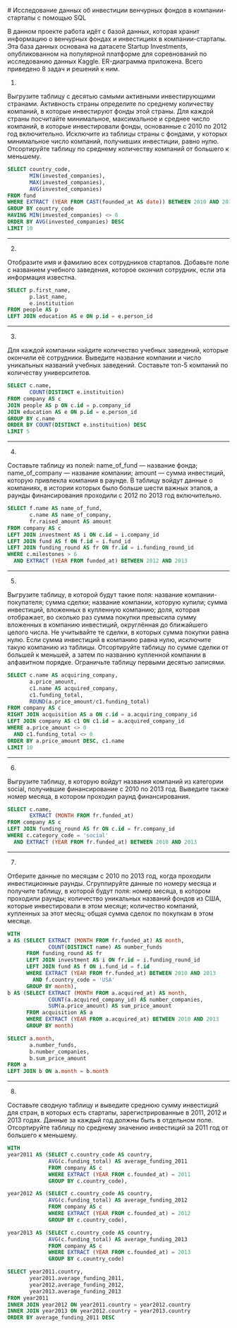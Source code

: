 ﻿﻿# Исследование данных об инвестиции венчурных фондов в компании-стартапы с помощью SQL

В данном проекте работа идёт с базой данных, которая хранит информацию о венчурных фондах и инвестициях в компании-стартапы. Эта база данных основана на датасете Startup Investments, опубликованном на популярной платформе для соревнований по исследованию данных Kaggle. ER-диаграмма приложена.
Всего приведено 8 задач и решений к ним.

1.
Выгрузите таблицу с десятью самыми активными инвестирующими странами. Активность страны определите по среднему количеству компаний, в которые инвестируют фонды этой страны.
Для каждой страны посчитайте минимальное, максимальное и среднее число компаний, в которые инвестировали фонды, основанные с 2010 по 2012 год включительно.
Исключите из таблицы страны с фондами, у которых минимальное число компаний, получивших инвестиции, равно нулю. Отсортируйте таблицу по среднему количеству компаний от большего к меньшему.

```sql
SELECT country_code,
       MIN(invested_companies),
       MAX(invested_companies),
       AVG(invested_companies)
FROM fund
WHERE EXTRACT (YEAR FROM CAST(founded_at AS date)) BETWEEN 2010 AND 2012
GROUP BY country_code
HAVING MIN(invested_companies) <> 0 
ORDER BY AVG(invested_companies) DESC
LIMIT 10
```

-------------------------------------------------------------------------


2. 
Отобразите имя и фамилию всех сотрудников стартапов. Добавьте поле с названием учебного заведения, которое окончил сотрудник, если эта информация известна.

```sql
SELECT p.first_name,
       p.last_name,
       e.instituition
FROM people AS p
LEFT JOIN education AS e ON p.id = e.person_id
```

-------------------------------------------------------------------------

3.
Для каждой компании найдите количество учебных заведений, которые окончили её сотрудники. Выведите название компании и число уникальных названий учебных заведений. Составьте топ-5 компаний по количеству университетов.

```sql
SELECT c.name,
       COUNT(DISTINCT e.instituition)
FROM company AS c
JOIN people AS p ON c.id = p.company_id
JOIN education AS e ON p.id = e.person_id
GROUP BY c.name
ORDER BY COUNT(DISTINCT e.instituition) DESC
LIMIT 5
```

-------------------------------------------------------------------------

4.
Составьте таблицу из полей:
name_of_fund — название фонда;
name_of_company — название компании;
amount — сумма инвестиций, которую привлекла компания в раунде.
В таблицу войдут данные о компаниях, в истории которых было больше шести важных этапов, а раунды финансирования проходили с 2012 по 2013 год включительно.

```sql
SELECT f.name AS name_of_fund,
       c.name AS name_of_company,
       fr.raised_amount AS amount
FROM company AS c
LEFT JOIN investment AS i ON c.id = i.company_id
LEFT JOIN fund AS f ON f.id = i.fund_id
LEFT JOIN funding_round AS fr ON fr.id = i.funding_round_id
WHERE c.milestones > 6
  AND EXTRACT (YEAR FROM funded_at) BETWEEN 2012 AND 2013
```

-------------------------------------------------------------------------

5.
Выгрузите таблицу, в которой будут такие поля:
название компании-покупателя;
сумма сделки;
название компании, которую купили;
сумма инвестиций, вложенных в купленную компанию;
доля, которая отображает, во сколько раз сумма покупки превысила сумму вложенных в компанию инвестиций, округлённая до ближайшего целого числа.
Не учитывайте те сделки, в которых сумма покупки равна нулю. Если сумма инвестиций в компанию равна нулю, исключите такую компанию из таблицы.
Отсортируйте таблицу по сумме сделки от большей к меньшей, а затем по названию купленной компании в алфавитном порядке. Ограничьте таблицу первыми десятью записями.

```sql
SELECT c.name AS acquiring_company,
       a.price_amount,
       c1.name AS acquired_company,
       c1.funding_total,
       ROUND(a.price_amount/c1.funding_total)
FROM company AS c
RIGHT JOIN acquisition AS a ON c.id = a.acquiring_company_id
LEFT JOIN company AS c1 ON c1.id = a.acquired_company_id      
WHERE a.price_amount <> 0
  AND c1.funding_total <> 0
ORDER BY a.price_amount DESC, c1.name
LIMIT 10
```

-------------------------------------------------------------------------

6.
Выгрузите таблицу, в которую войдут названия компаний из категории social, получившие финансирование с 2010 по 2013 год. Выведите также номер месяца, в котором проходил раунд финансирования.

```sql
SELECT c.name,
       EXTRACT (MONTH FROM fr.funded_at)
FROM company AS c
LEFT JOIN funding_round AS fr ON c.id = fr.company_id
WHERE c.category_code = 'social'
  AND EXTRACT (YEAR FROM fr.funded_at) BETWEEN 2010 AND 2013  
```

-------------------------------------------------------------------------

7.
Отберите данные по месяцам с 2010 по 2013 год, когда проходили инвестиционные раунды. Сгруппируйте данные по номеру месяца и получите таблицу, в которой будут поля:
номер месяца, в котором проходили раунды;
количество уникальных названий фондов из США, которые инвестировали в этом месяце;
количество компаний, купленных за этот месяц;
общая сумма сделок по покупкам в этом месяце.

```sql
WITH 
a AS (SELECT EXTRACT (MONTH FROM fr.funded_at) AS month,
             COUNT(DISTINCT name) AS number_funds
      FROM funding_round AS fr
      LEFT JOIN investment AS i ON fr.id = i.funding_round_id
      LEFT JOIN fund AS f ON i.fund_id = f.id
      WHERE EXTRACT (YEAR FROM fr.funded_at) BETWEEN 2010 AND 2013
        AND f.country_code = 'USA'
      GROUP BY month),
b AS (SELECT EXTRACT (MONTH FROM a.acquired_at) AS month,
             COUNT(a.acquired_company_id) AS number_companies,
             SUM(a.price_amount) AS sum_price_amount
      FROM acquisition AS a
      WHERE EXTRACT (YEAR FROM a.acquired_at) BETWEEN 2010 AND 2013
      GROUP BY month)

SELECT a.month,
       a.number_funds,
       b.number_companies,
       b.sum_price_amount
FROM a
LEFT JOIN b ON a.month = b.month
```

-------------------------------------------------------------------------

8.
Составьте сводную таблицу и выведите среднюю сумму инвестиций для стран, в которых есть стартапы, зарегистрированные в 2011, 2012 и 2013 годах. Данные за каждый год должны быть в отдельном поле. Отсортируйте таблицу по среднему значению инвестиций за 2011 год от большего к меньшему.


```sql
WITH
year2011 AS (SELECT c.country_code AS country,
             AVG(c.funding_total) AS average_funding_2011
             FROM company AS c
             WHERE EXTRACT (YEAR FROM c.founded_at) = 2011
             GROUP BY c.country_code),

year2012 AS (SELECT c.country_code AS country,
             AVG(c.funding_total) AS average_funding_2012
             FROM company AS c
             WHERE EXTRACT (YEAR FROM c.founded_at) = 2012
             GROUP BY c.country_code),

year2013 AS (SELECT c.country_code AS country,
             AVG(c.funding_total) AS average_funding_2013
             FROM company AS c
             WHERE EXTRACT (YEAR FROM c.founded_at) = 2013
             GROUP BY c.country_code)

SELECT year2011.country,
       year2011.average_funding_2011,
       year2012.average_funding_2012,
       year2013.average_funding_2013
FROM year2011
INNER JOIN year2012 ON year2011.country = year2012.country
INNER JOIN year2013 ON year2012.country = year2013.country
ORDER BY average_funding_2011 DESC
```
